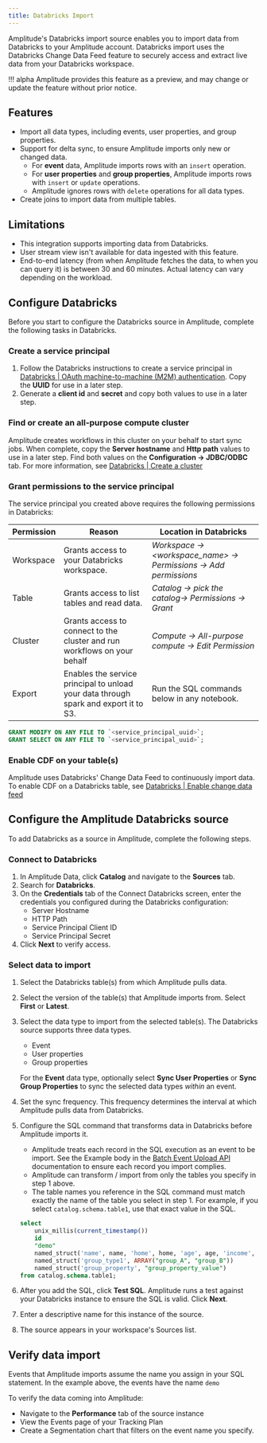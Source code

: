 ```yaml
---
title: Databricks Import
---
```


Amplitude's Databricks import source enables you to import data from Databricks to your Amplitude account. Databricks import uses the Databricks Change Data Feed feature to securely access and extract live data from your Databricks workspace.

!!! alpha
    Amplitude provides this feature as a preview, and may change or update the feature without prior notice.

## Features

- Import all data types, including events, user properties, and group properties.
- Support for delta sync, to ensure Amplitude imports only new or changed data.
  - For **event** data, Amplitude imports rows with an `insert` operation.
  - For **user properties** and **group properties**, Amplitude imports rows with `insert` or `update` operations.
  - Amplitude ignores rows with `delete` operations for all data types.
- Create joins to import data from multiple tables.

## Limitations

- This integration supports importing data from Databricks.
- User stream view isn't available for data ingested with this feature.
- End-to-end latency (from when Amplitude fetches the data, to when you can query it) is between 30 and 60 minutes. Actual latency can vary depending on the workload.

## Configure Databricks

Before you start to configure the Databricks source in Amplitude, complete the following tasks in Databricks.

### Create a service principal

1. Follow the Databricks instructions to create a service principal in [Databricks | OAuth machine-to-machine (M2M) authentication](https://docs.databricks.com/en/dev-tools/auth/oauth-m2m.html). Copy the **UUID** for use in a later step.
2. Generate a **client id** and **secret** and copy both values to use in a later step.

### Find or create an all-purpose compute cluster

Amplitude creates workflows in this cluster on your behalf to start sync jobs. When complete, copy the **Server hostname** and **Http path** values to use in a later step. Find both values on the **Configuration -> JDBC/ODBC** tab. For more information, see [Databricks | Create a cluster](https://docs.databricks.com/en/dev-tools/auth/oauth-m2m.html)

### Grant permissions to the service principal

The service principal you created above requires the following permissions in Databricks:

| Permission | Reason                                                                               | Location in Databricks                                         |
| ---------- | ------------------------------------------------------------------------------------ | -------------------------------------------------------------- |
| Workspace  | Grants access to your Databricks workspace.                                          | *Workspace → <workspace_name> → Permissions → Add permissions* |
| Table      | Grants access to list tables and read data.                                          | *Catalog → pick the catalog→ Permissions → Grant*              |
| Cluster    | Grants access to connect to the cluster and run workflows on your behalf             | *Compute → All-purpose compute → Edit Permission*              |
| Export     | Enables the service principal to unload your data through spark and export it to S3. | Run the SQL commands below in any notebook.                                    |

```sql title="Databricks Export permission commands"
GRANT MODIFY ON ANY FILE TO `<service_principal_uuid>`;
GRANT SELECT ON ANY FILE TO `<service_principal_uuid>`;
```

### Enable CDF on your table(s)

Amplitude uses Databricks' Change Data Feed to continuously import data. To enable CDF on a Databricks table, see [Databricks | Enable change data feed](https://docs.databricks.com/en/delta/delta-change-data-feed.html#enable-change-data-feed)

## Configure the Amplitude Databricks source

To add Databricks as a source in Amplitude, complete the following steps.

### Connect to Databricks

1. In Amplitude Data, click **Catalog** and navigate to the **Sources** tab.
2. Search for **Databricks**.
3. On the **Credentials** tab of the Connect Databricks screen, enter the credentials you configured during the Databricks configuration:
    - Server Hostname
    - HTTP Path
    - Service Principal Client ID
    - Service Principal Secret
4. Click **Next** to verify access.

### Select data to import

1. Select the Databricks table(s) from which Amplitude pulls data.
2. Select the version of the table(s) that Amplitude imports from. Select **First** or **Latest**.
3. Select the data type to import from the selected table(s). The Databricks source supports three data types.
    - Event
    - User properties
    - Group properties
    
    For the **Event** data type, optionally select **Sync User Properties** or **Sync Group Properties** to sync the selected data types *within* an event.

4. Set the sync frequency. This frequency determines the interval at which Amplitude pulls data from Databricks.
5. Configure the SQL command that transforms data in Databricks before Amplitude imports it.
    - Amplitude treats each record in the SQL execution as an event to be import. See the Example body in the [Batch Event Upload API](/analytics/apis/batch-event-upload-api/#example-body) documentation to ensure each record you import complies.
    - Amplitude can transform / import from only the tables you specify in step 1 above.
    - The table names you reference in the SQL command must match exactly the name of the table you select in step 1. For example, if you select `catalog.schema.table1`, use that exact value in the SQL.

    ```sql title="Sample SQL command"
    select 
        unix_millis(current_timestamp())                                       as time,
        id                                                                     as user_id,
        "demo"                                                                 as event_type,
        named_struct('name', name, 'home', home, 'age', age, 'income', income) as user_properties,
        named_struct('group_type1', ARRAY("group_A", "group_B"))               as groups,
        named_struct('group_property', "group_property_value")                 as group_properties
    from catalog.schema.table1;
    ```

6. After you add the SQL, click **Test SQL**. Amplitude runs a test against your Databricks instance to ensure the SQL is valid. Click **Next**.
7. Enter a descriptive name for this instance of the source.
8. The source appears in your workspace's Sources list.

## Verify data import

Events that Amplitude imports assume the name you assign in your SQL statement. In the example above, the events have the name `demo`

To verify the data coming into Amplitude:

- Navigate to the **Performance** tab of the source instance
- View the Events page of your Tracking Plan
- Create a Segmentation chart that filters on the event name you specify. 